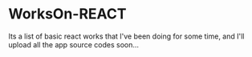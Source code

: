# WorksOn-REACT
Its a list of basic react works that I've been doing for some time, and I'll upload all the app source codes soon...
